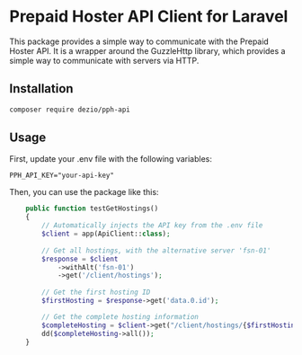 # Prepaid Hoster API Client for Laravel

This package provides a simple way to communicate with the Prepaid Hoster API. It is a wrapper around the GuzzleHttp library, which provides a simple way to communicate with servers via HTTP.

## Installation

```bash
composer require dezio/pph-api
```

## Usage

First, update your .env file with the following variables:

```dotenv
PPH_API_KEY="your-api-key"
```

Then, you can use the package like this:

```php
    public function testGetHostings()
    {
        // Automatically injects the API key from the .env file
        $client = app(ApiClient::class);
        
        // Get all hostings, with the alternative server 'fsn-01'
        $response = $client
            ->withAlt('fsn-01')
            ->get('/client/hostings');
        
        // Get the first hosting ID
        $firstHosting = $response->get('data.0.id');

        // Get the complete hosting information
        $completeHosting = $client->get("/client/hostings/{$firstHosting}");
        dd($completeHosting->all());
    }
```
